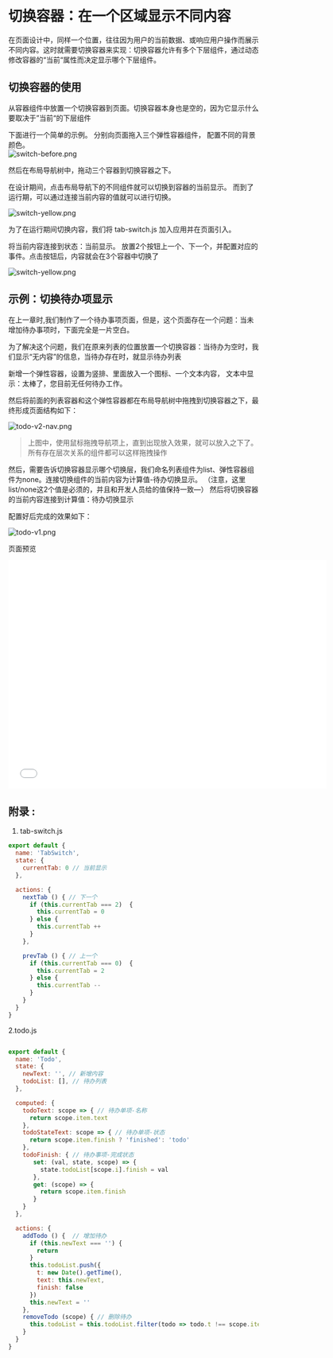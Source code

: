 # 切换容器：在一个区域显示不同内容

在页面设计中，同样一个位置，往往因为用户的当前数据、或响应用户操作而展示不同内容。这时就需要切换容器来实现：切换容器允许有多个下层组件，通过动态修改容器的“当前“属性而决定显示哪个下层组件。

## 切换容器的使用

从容器组件中放置一个切换容器到页面。切换容器本身也是空的，因为它显示什么要取决于”当前“的下层组件

下面进行一个简单的示例。 
分别向页面拖入三个弹性容器组件， 配置不同的背景颜色。  
![switch-before.png](//ridgeui.com/docs/tutorial/images/switch-before.png)

然后在布局导航树中，拖动三个容器到切换容器之下。 

在设计期间，点击布局导航下的不同组件就可以切换到容器的当前显示。 而到了运行期，可以通过连接当前内容的值就可以进行切换。

![switch-yellow.png](//ridgeui.com/docs/tutorial/images/switch-yellow.png)

为了在运行期间切换内容，我们将  tab-switch.js 加入应用并在页面引入。

将当前内容连接到状态：当前显示。 放置2个按钮上一个、下一个，并配置对应的事件。点击按钮后，内容就会在3个容器中切换了

![switch-yellow.png](//ridgeui.com/docs/tutorial/images/switch-run.png)

## 示例：切换待办项显示

在上一章时,我们制作了一个待办事项页面，但是，这个页面存在一个问题：当未增加待办事项时，下面完全是一片空白。

为了解决这个问题，我们在原来列表的位置放置一个切换容器：当待办为空时，我们显示“无内容”的信息，当待办存在时，就显示待办列表

新增一个弹性容器，设置为竖排、里面放入一个图标、一个文本内容， 文本中显示：太棒了，您目前无任何待办工作。

然后将前面的列表容器和这个弹性容器都在布局导航树中拖拽到切换容器之下，最终形成页面结构如下：

![todo-v2-nav.png](//ridgeui.com/docs/tutorial/images/todo-v2-nav.png)

> 上图中，使用鼠标拖拽导航项上，直到出现放入效果，就可以放入之下了。 所有存在层次关系的组件都可以这样拖拽操作

然后，需要告诉切换容器显示哪个切换层，我们命名列表组件为list、弹性容器组件为none。连接切换组件的当前内容为计算值-待办切换显示。
（注意，这里list/none这2个值是必须的，并且和开发人员给的值保持一致—） 然后将切换容器的当前内容连接到计算值：待办切换显示

配置好后完成的效果如下：

![todo-v1.png](//ridgeui.com/docs/tutorial/images/todo-v2.png)


页面预览
<iframe src="//ridgeui.com/npm/ridge-tutorial/#/tasks/todoList" width="640" height="460" frameborder="0" allowfullscreen>
</iframe>

## 附录 : 

1. tab-switch.js
```javascript
export default {
  name: 'TabSwitch',
  state: {
    currentTab: 0 // 当前显示
  },

  actions: {
    nextTab () { // 下一个
      if (this.currentTab === 2)  {
        this.currentTab = 0
      } else {
        this.currentTab ++
      }
    },

    prevTab () { // 上一个
      if (this.currentTab === 0)  {
        this.currentTab = 2
      } else {
        this.currentTab --
      }
    }
  }
}

```
2.todo.js

```javascript

export default {
  name: 'Todo',
  state: {
    newText: '', // 新增内容
    todoList: [], // 待办列表
  },

  computed: {
    todoText: scope => { // 待办单项-名称
      return scope.item.text
    },
    todoStateText: scope => { // 待办单项-状态
      return scope.item.finish ? 'finished': 'todo'
    },
    todoFinish: { // 待办事项-完成状态
       set: (val, state, scope) => {
         state.todoList[scope.i].finish = val
       },
       get: (scope) => {
         return scope.item.finish
       }
    }
  },

  actions: {
    addTodo () {  // 增加待办
      if (this.newText === '') {
        return
      }
      this.todoList.push({
        t: new Date().getTime(),
        text: this.newText,
        finish: false
      })
      this.newText = ''
    },
    removeTodo (scope) { // 删除待办
      this.todoList = this.todoList.filter(todo => todo.t !== scope.item.t)
    }
  }
}

```



